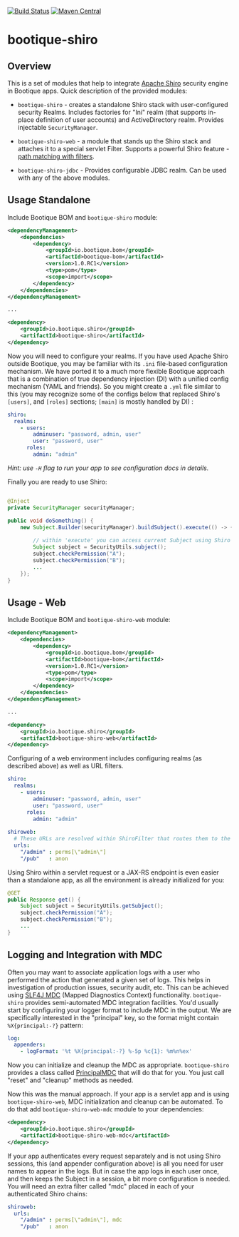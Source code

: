 <!--
  Licensed to ObjectStyle LLC under one
  or more contributor license agreements.  See the NOTICE file
  distributed with this work for additional information
  regarding copyright ownership.  The ObjectStyle LLC licenses
  this file to you under the Apache License, Version 2.0 (the
  "License"); you may not use this file except in compliance
  with the License.  You may obtain a copy of the License at

    http://www.apache.org/licenses/LICENSE-2.0

  Unless required by applicable law or agreed to in writing,
  software distributed under the License is distributed on an
  "AS IS" BASIS, WITHOUT WARRANTIES OR CONDITIONS OF ANY
  KIND, either express or implied.  See the License for the
  specific language governing permissions and limitations
  under the License.
  -->

[![Build Status](https://travis-ci.org/bootique/bootique-shiro.svg)](https://travis-ci.org/bootique/bootique-shiro)
[![Maven Central](https://img.shields.io/maven-central/v/io.bootique.shiro/bootique-shiro.svg?colorB=brightgreen)](https://search.maven.org/artifact/io.bootique.shiro/bootique-shiro/)

# bootique-shiro

## Overview

This is a set of modules that help to integrate [Apache Shiro](http://shiro.apache.org/) security engine in Bootique apps. 
Quick description of the provided modules:

* `bootique-shiro` - creates a standalone Shiro stack with user-configured security Realms. Includes factories for 
"Ini" realm (that supports in-place definition of user accounts) and ActiveDirectory realm. Provides injectable 
`SecurityManager`.

* `bootique-shiro-web` - a module that stands up the Shiro stack and attaches it to a special servlet Filter. Supports
a powerful Shiro feature - [path matching with filters](https://shiro.apache.org/web.html#urls-).

* `bootique-shiro-jdbc` - Provides configurable JDBC realm. Can be used with any of the above modules.

## Usage Standalone

Include Bootique BOM and `bootique-shiro` module:
```xml
<dependencyManagement>
    <dependencies>
        <dependency>
            <groupId>io.bootique.bom</groupId>
            <artifactId>bootique-bom</artifactId>
            <version>1.0.RC1</version>
            <type>pom</type>
            <scope>import</scope>
        </dependency>
    </dependencies>
</dependencyManagement>

...

<dependency>
	<groupId>io.bootique.shiro</groupId>
	<artifactId>bootique-shiro</artifactId>
</dependency>
```
Now you will need to configure your realms. If you have used Apache Shiro outside Bootique, you may be familiar with 
its `.ini` file-based configuration mechanism. We have ported it to a much more flexible Bootique approach that 
is a combination of true dependency injection (DI) with a unified config mechanism (YAML and friends). So you might 
create a `.yml` file similar to this (you may recognize some of the configs below that replaced Shiro's 
`[users]`, and `[roles]` sections; `[main]` is mostly handled by DI) :

```yaml
shiro:
  realms:
    - users:
        adminuser: "password, admin, user"
        user: "password, user"
      roles:
        admin: "admin"
```

_Hint: use `-H` flag to run your app to see configuration docs in details._


Finally you are ready to use Shiro:

```java

@Inject
private SecurityManager securityManager;

public void doSomething() {
    new Subject.Builder(securityManager).buildSubject().execute(() -> {
        
        // within 'execute' you can access current Subject using Shiro API
        Subject subject = SecurityUtils.subject();
        subject.checkPermission("A");
        subject.checkPermission("B");
        ...
    });
}

```

## Usage - Web

Include Bootique BOM and `bootique-shiro-web` module:
```xml
<dependencyManagement>
    <dependencies>
        <dependency>
            <groupId>io.bootique.bom</groupId>
            <artifactId>bootique-bom</artifactId>
            <version>1.0.RC1</version>
            <type>pom</type>
            <scope>import</scope>
        </dependency>
    </dependencies>
</dependencyManagement>

...

<dependency>
	<groupId>io.bootique.shiro</groupId>
	<artifactId>bootique-shiro-web</artifactId>
</dependency>
```
Configuring of a web environment includes configuring realms (as described above) as well as URL filters.

```yaml
shiro:
  realms:
    - users:
        adminuser: "password, admin, user"
        user: "password, user"
      roles:
        admin: "admin"
        
shiroweb:
  # These URLs are resolved within ShiroFilter that routes them to the corresponding internal security filters.
  urls:
    "/admin" : perms[\"admin\"]
    "/pub"   : anon
```
Using Shiro within a servlet request or a JAX-RS endpoint is even easier than a standalone app, as all the environment 
is already initialized for you:


```java
@GET
public Response get() {
    Subject subject = SecurityUtils.getSubject();
    subject.checkPermission("A");
    subject.checkPermission("B");
    ...
}

```

## Logging and Integration with MDC

Often you may want to associate application logs with a user who performed the action that generated a given set of logs. 
This helps in investigation of production issues, security audit, etc. This can be achieved using 
[SLF4J MDC](https://logback.qos.ch/manual/mdc.html) (Mapped Diagnostics Context) functionality. `bootique-shiro` 
provides semi-automated MDC integration facilities. You'd usually start by configuring your logger format to include MDC 
in the output. We are specifically interested in the "principal" key, so the format might contain `%X{principal:-?}` pattern:

```yaml
log:
  appenders:
    - logFormat: '%t %X{principal:-?} %-5p %c{1}: %m%n%ex'
```

Now you can initialize and cleanup the MDC as appropriate. `bootique-shiro` provides a class called 
[PrincipalMDC](https://github.com/bootique/bootique-shiro/blob/master/bootique-shiro/src/main/java/io/bootique/shiro/mdc/PrincipalMDC.java) 
that will do that for you. You just call "reset" and "cleanup" methods as needed.

Now this was the manual approach. If your app is a servlet app and is using `bootique-shiro-web`, MDC initialization and cleanup can be automated. To do that add `bootique-shiro-web-mdc` module to your dependencies:
```xml
<dependency>
	<groupId>io.bootique.shiro</groupId>
	<artifactId>bootique-shiro-web-mdc</artifactId>
</dependency>
```
If your app authenticates every request separately and is not using Shiro sessions, this (and appender configuration above) is all you need for user names to appear in the logs. But in case the app logs in each user once, and then keeps the Subject in a session, a bit more configuration is needed. You will need an extra filter called "mdc" placed in each of your authenticated Shiro chains:

```yaml
shiroweb:
  urls:
    "/admin" : perms[\"admin\"], mdc
    "/pub"   : anon
```
